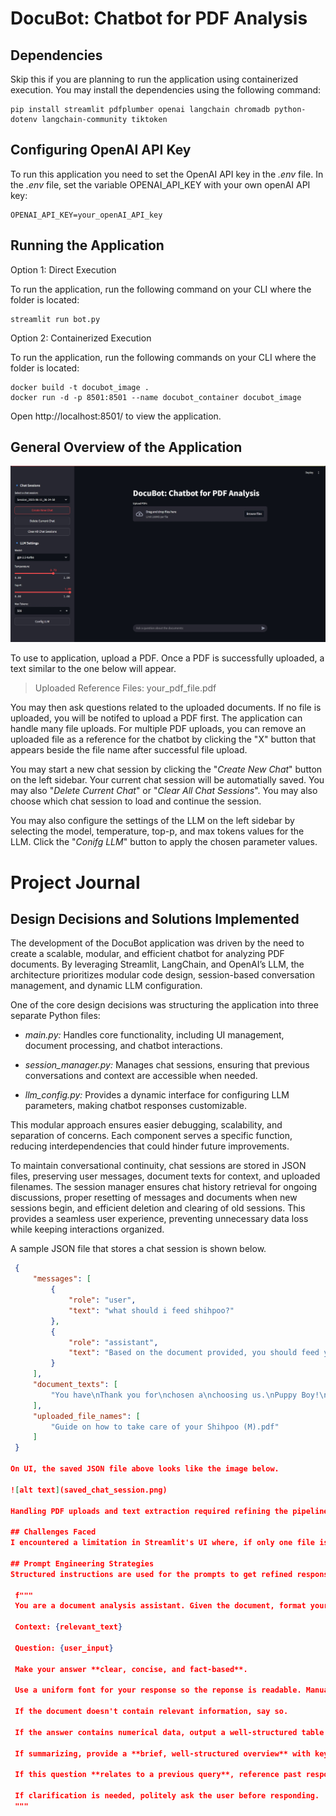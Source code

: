 # DocuBot: Chatbot for PDF Analysis

## Dependencies
Skip this if you are planning to run the application using containerized execution. You may install the dependencies using the following command:

    pip install streamlit pdfplumber openai langchain chromadb python-dotenv langchain-community tiktoken

## Configuring OpenAI API Key
To run this application you need to set the OpenAI API key in the *.env* file. In the *.env* file, set the variable OPENAI_API_KEY with your own openAI API key:

    OPENAI_API_KEY=your_openAI_API_key

## Running the Application
Option 1: Direct Execution

To run the application, run the following command on your CLI where the folder is located:

    streamlit run bot.py

Option 2: Containerized Execution

To run the application, run the following commands on your CLI where the folder is located:

    docker build -t docubot_image .
    docker run -d -p 8501:8501 --name docubot_container docubot_image

Open http://localhost:8501/ to view the application.

## General Overview of the Application

![alt text](docubot.png)

To use to application, upload a PDF. Once a PDF is successfully uploaded, a text similar to the one below will appear.

> Uploaded Reference Files: your_pdf_file.pdf

You may then ask questions related to the uploaded documents. 
If no file is uploaded, you will be notifed to upload a PDF first. The application can handle many file uploads. 
For multiple PDF uploads, you can remove an uploaded file as a reference for the chatbot by clicking the "X" button that appears beside the file name after successful file upload.

You may start a new chat session by clicking the "*Create New Chat*" button on the left sidebar. Your current chat session will be automatially saved. You may also "*Delete Current Chat*" or "*Clear All Chat Sessions*". You may also choose which chat session to load and continue the session.

You may also configure the settings of the LLM on the left sidebar by selecting the model, temperature, top-p, and max tokens values for the LLM. Click the "*Conifg LLM*" button to apply the chosen parameter values.

# Project Journal
## Design Decisions and Solutions Implemented
The development of the DocuBot application was driven by the need to create a scalable, modular, and efficient chatbot for analyzing PDF documents. By leveraging Streamlit, LangChain, and OpenAI’s LLM, the architecture prioritizes modular code design, session-based conversation management, and dynamic LLM configuration.

One of the core design decisions was structuring the application into three separate Python files:

- *main.py:* Handles core functionality, including UI management, document processing, and chatbot interactions.

- *session_manager.py:* Manages chat sessions, ensuring that previous conversations and context are accessible when needed.

- *llm_config.py:* Provides a dynamic interface for configuring LLM parameters, making chatbot responses customizable.

This modular approach ensures easier debugging, scalability, and separation of concerns. Each component serves a specific function, reducing interdependencies that could hinder future improvements.

To maintain conversational continuity, chat sessions are stored in JSON files, preserving user messages, document texts for context, and uploaded filenames. The session manager ensures chat history retrieval for ongoing discussions, proper resetting of messages and documents when new sessions begin, and efficient deletion and clearing of old sessions. This provides a seamless user experience, preventing unnecessary data loss while keeping interactions organized.

A sample JSON file that stores a chat session is shown below.

   ```json
    {
        "messages": [
            {
                "role": "user",
                "text": "what should i feed shihpoo?"
            },
            {
                "role": "assistant",
                "text": "Based on the document provided, you should feed your Shihpoo the following:\n- Nutrichunks Puppy soaked in milk or water twice daily (morning and evening)\n- Small amount of kibbles as a snack in the afternoon (not a heavy meal)\n- Do not feed any kind of bones as their teeth are not capable of chewing yet\n\nIf you have any other concerns or need further information, please feel free to reach out to the kennel for assistance."
            }
        ],
        "document_texts": [
            "You have\nThank you for\nchosen a\nchoosing us.\nPuppy Boy!\n-Pamilya Ko\nKennel\nNext Guide on how to take\ncare of your Shihpoo..."
        ],
        "uploaded_file_names": [
            "Guide on how to take care of your Shihpoo (M).pdf"
        ]
    }

On UI, the saved JSON file above looks like the image below.

![alt text](saved_chat_session.png)

Handling PDF uploads and text extraction required refining the pipeline to ensure multi-page extraction, whitespace and formatting adjustments, proper document text segmentation using RecursiveCharacterTextSplitter. This preprocessing step ensures that vector embeddings for document queries remain accurate and contextually relevant when answering user questions.

## Challenges Faced
I encountered a limitation in Streamlit's UI where, if only one file is uploaded or is remaining in the UI, the stored list of uploaded files does not refresh automatically. Because of this, after uploading PDFs and then removing them by clicking all the "X" buttons, the last remaining file is still retained in my session history (and therefore the json file) instead of being cleared. Although it must be noted that this saved file (or context in the json file) can be replaced by uploading again another PDF.

## Prompt Engineering Strategies
Structured instructions are used for the prompts to get refined responses. The prompt engineering strategy used ensures responses are fact-driven, well-structured, and user-friendly to optimize formatting, contextual awareness, and conversational flow. The following prompt was used:

    f"""
    You are a document analysis assistant. Given the document, format your response **clearly and neatly**.

    Context: {relevant_text}

    Question: {user_input}

    Make your answer **clear, concise, and fact-based**.
    
    Use a uniform font for your response so the reponse is readable. Manually put spaces between words where needed.
        
    If the document doesn't contain relevant information, say so.
    
    If the answer contains numerical data, output a well-structured table with headers.

    If summarizing, provide a **brief, well-structured overview** with key bullet points.

    If this question **relates to a previous query**, reference past responses before answering.

    If clarification is needed, politely ask the user before responding.
    """

